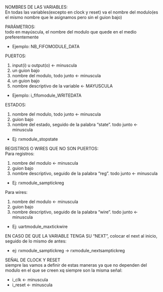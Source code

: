 NOMBRES DE LAS VARIABLES:  
En todas las variables(excepto en clock y reset) va el nombre del modulo(es el mismo nombre que le asignamos pero sin el guion bajo)
  
PARÁMETROS:  
todo en mayúscula, el nombre del modulo que quede en el medio preferentemente
- Ejemplo: NB_FIFOMODULE_DATA
  
PUERTOS:  
1. input(i) u output(o) ← minuscula
2. un guion bajo
3. nombre del modulo, todo junto ← minuscula
4. un guion bajo
5. nombre descriptivo de la variable ← MAYUSCULA
- Ejemplo: i_fifomodule_WRITEDATA
  
ESTADOS:  
1. nombre del modulo, todo junto ← minuscula
2. guion bajo
3. nombre del estado, seguido de la palabra “state”. todo junto ← minuscula
- Ej: rxmodule_stopstate
  
REGISTROS O WIRES QUE NO SON PUERTOS:  
Para registros:  
1. nombre del modulo ← minuscula
2. guion bajo
3. nombre descriptivo, seguido de la palabra “reg”. todo junto ← minuscula
- Ej: rxmodule_samptickreg
  
Para wires:  
1. nombre del modulo ← minuscula
2. guion bajo
3. nombre descriptivo, seguido de la palabra “wire”. todo junto ← minuscula
- Ej: uartmodule_maxtickwire
  
EN CASO DE QUE LA VARIABLE TENGA SU “NEXT”, colocar el next al inicio, seguido de lo mismo de antes:
- ej: rxmodule_samptickreg → rxmodule_nextsamptickreg
  
SEÑAL DE CLOCK Y RESET  
siempre las vamos a definir de estas maneras ya que no dependen del modulo en el que se creen xq siempre son la misma señal:
- i_clk ← minuscula
- i_reset ← minuscula

